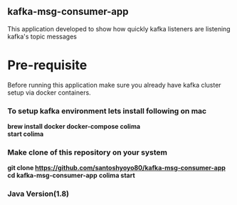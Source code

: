 ## kafka-msg-consumer-app
This application developed to show how quickly kafka listeners are listening kafka's topic messages
# Pre-requisite
Before running this application make sure you already have kafka cluster setup via docker containers.
### To setup kafka environment lets install following on mac
<b>brew install docker docker-compose colima</b><br>
<b>start colima </b>
### Make clone of this repository on your system
<b>git clone https://github.com/santoshyoyo80/kafka-msg-consumer-app</b><br>
<b>cd kafka-msg-consumer-app</b>
<b>colima start</b>
### Java Version(1.8)